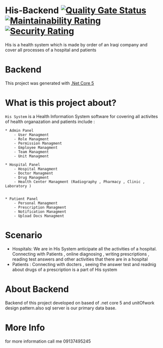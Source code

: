 # His-Backend [![Quality Gate Status](https://sonarcloud.io/api/project_badges/measure?project=FarCodeHub_His-Backend&metric=alert_status)](https://sonarcloud.io/summary/new_code?id=FarCodeHub_His-Backend) [![Maintainability Rating](https://sonarcloud.io/api/project_badges/measure?project=FarCodeHub_His-Backend&metric=sqale_rating)](https://sonarcloud.io/summary/new_code?id=FarCodeHub_His-Backend) [![Security Rating](https://sonarcloud.io/api/project_badges/measure?project=FarCodeHub_His-Backend&metric=security_rating)](https://sonarcloud.io/summary/new_code?id=FarCodeHub_His-Backend)
His is a health system which is made by order of an Iraqi company and cover all processes of a hospital and patients

# Backend 
This project was generated with [.Net Core 5](https://github.com/topics/dotnetcore)

# What is this project about?
`His System` is a Health Information System software for covering all activites of health organazation and patients include :

    * Admin Panel 
        - User Managment 
        - Role Managment
        - Permission Managment
        - Employee Managment
        - Team Managment
        - Unit Managment
        
    * Hospital Panel
        - Hospital Managment
        - Doctor Managment
        - Drug Managment
        - Health Center Managment (Radiography , Pharmacy , Clinic , Laboratory )

        
    * Patient Panel
        - Personal Managment
        - Prescription Managment
        - Notification Managment
        - Upload Docs Managment

# Scenario

  - Hospitals: We are in His System anticipate all the activities of a hospital. Connecting with Patients , online diagnosing , writing prescriptions , reading test answers and other activities that there are in a hospital
  - Patients : Connecting with docters , seeing the answer test and readnig about drugs of a prescription is a part of His system

# About Backend

Backend of this project developed on based of .net core 5 and unitOfwork design pattern.also sql server is our primary data base.
 

# More Info
for more information call me 09137495245

